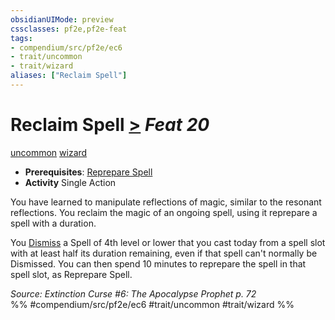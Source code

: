 ```yaml
---
obsidianUIMode: preview
cssclasses: pf2e,pf2e-feat
tags:
- compendium/src/pf2e/ec6
- trait/uncommon
- trait/wizard
aliases: ["Reclaim Spell"]
---
```

# Reclaim Spell  [>](rules/core-rulebook/chapter-9-playing-the-game.md#Actions "Single Action") *Feat 20*  
[uncommon](rules/traits/uncommon.md "Uncommon Rarity Trait")  [wizard](rules/traits/wizard.md "Wizard Class Trait")  

- **Prerequisites**: [Reprepare Spell](compendium/feats/reprepare-spell.md)
- **Activity** Single Action

You have learned to manipulate reflections of magic, similar to the resonant reflections. You reclaim the magic of an ongoing spell, using it reprepare a spell with a duration.

You [Dismiss](rules/actions/dismiss.md) a Spell of 4th level or lower that you cast today from a spell slot with at least half its duration remaining, even if that spell can't normally be Dismissed. You can then spend 10 minutes to reprepare the spell in that spell slot, as Reprepare Spell.

*Source: Extinction Curse #6: The Apocalypse Prophet p. 72*  
%% #compendium/src/pf2e/ec6 #trait/uncommon #trait/wizard %%